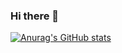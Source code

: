 ### Hi there 👋
[![Anurag's GitHub stats](https://github-readme-stats.vercel.app/api?username=0921)](https://github.com/anuraghazra/github-readme-stats)
<!--
**jyt0921/jyt0921** is a ✨ _special_ ✨ repository because its `README.md` (this file) appears on your GitHub profile.

Here are some ideas to get you started:

- 🔭 I’m currently working on ...
- 🌱 I’m currently learning ...
- 👯 I’m looking to collaborate on ...
- 🤔 I’m looking for help with ...
- 💬 Ask me about ...
- 📫 How to reach me: ...
- 😄 Pronouns: ...
- ⚡ Fun fact: ...
-->
